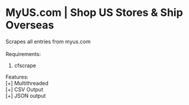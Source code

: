 # MyUS.com | Shop US Stores & Ship Overseas
Scrapes all entries from myus.com<br>
<br>
Requirements:<br>
1. cfscrape

Features: <br>
[+] Multithreaded <br>
[+] CSV Output <br>
[+] JSON output <br>
